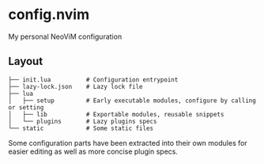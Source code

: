 # config.nvim

My personal NeoViM configuration

## Layout

```shell
├── init.lua          # Configuration entrypoint
├── lazy-lock.json    # Lazy lock file
├── lua
│   ├── setup         # Early executable modules, configure by calling or setting
│   ├── lib           # Exportable modules, reusable snippets
│   └── plugins       # Lazy plugins specs
└── static            # Some static files
```

Some configuration parts have been extracted into their own modules for easier editing as well as more concise plugin specs.
